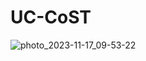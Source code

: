 # UC-CoST
![photo_2023-11-17_09-53-22](https://github.com/SakSoviter/UC-CoST/assets/151852146/624bffd7-fed9-424a-8b59-daa11774ecae)
